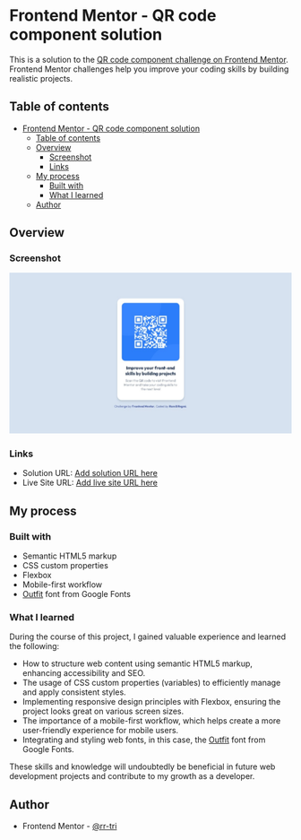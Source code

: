 # Frontend Mentor - QR code component solution

This is a solution to the [QR code component challenge on Frontend Mentor](https://www.frontendmentor.io/challenges/qr-code-component-iux_sIO_H). Frontend Mentor challenges help you improve your coding skills by building realistic projects. 

## Table of contents

- [Frontend Mentor - QR code component solution](#frontend-mentor---qr-code-component-solution)
  - [Table of contents](#table-of-contents)
  - [Overview](#overview)
    - [Screenshot](#screenshot)
    - [Links](#links)
  - [My process](#my-process)
    - [Built with](#built-with)
    - [What I learned](#what-i-learned)
  - [Author](#author)

## Overview

### Screenshot

![screenshot snap](./screenshot.jpeg)

### Links

- Solution URL: [Add solution URL here](https://your-solution-url.com)
- Live Site URL: [Add live site URL here](https://your-live-site-url.com)

## My process

### Built with

- Semantic HTML5 markup
- CSS custom properties
- Flexbox
- Mobile-first workflow
- [Outfit](https://fonts.google.com/specimen/Outfit) font from Google Fonts

### What I learned

During the course of this project, I gained valuable experience and learned the following:

- How to structure web content using semantic HTML5 markup, enhancing accessibility and SEO.
- The usage of CSS custom properties (variables) to efficiently manage and apply consistent styles.
- Implementing responsive design principles with Flexbox, ensuring the project looks great on various screen sizes.
- The importance of a mobile-first workflow, which helps create a more user-friendly experience for mobile users.
- Integrating and styling web fonts, in this case, the [Outfit](https://fonts.google.com/specimen/Outfit) font from Google Fonts.

These skills and knowledge will undoubtedly be beneficial in future web development projects and contribute to my growth as a developer.

## Author

- Frontend Mentor - [@rr-tri](https://www.frontendmentor.io/profile/rr-tri)